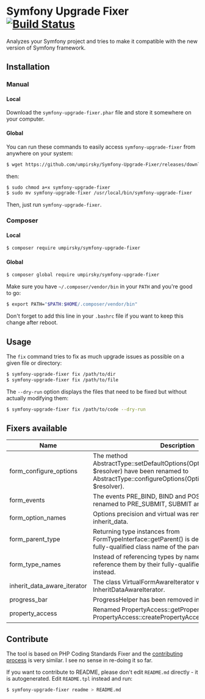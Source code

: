 # Symfony Upgrade Fixer [![Build Status](https://travis-ci.org/umpirsky/Symfony-Upgrade-Fixer.svg)](https://travis-ci.org/umpirsky/Symfony-Upgrade-Fixer)

Analyzes your Symfony project and tries to make it compatible with the new version of Symfony framework.

## Installation

### Manual

#### Local

Download the ``symfony-upgrade-fixer.phar`` file and store it somewhere on your computer.

#### Global

You can run these commands to easily access ``symfony-upgrade-fixer`` from anywhere on
your system:

```bash
$ wget https://github.com/umpirsky/Symfony-Upgrade-Fixer/releases/download/v0.1.0/symfony-upgrade-fixer.phar -O symfony-upgrade-fixer
```
then:

```bash
$ sudo chmod a+x symfony-upgrade-fixer
$ sudo mv symfony-upgrade-fixer /usr/local/bin/symfony-upgrade-fixer
```
Then, just run ``symfony-upgrade-fixer``.

### Composer

#### Local

```bash
$ composer require umpirsky/symfony-upgrade-fixer
```

#### Global

```bash
$ composer global require umpirsky/symfony-upgrade-fixer
```

Make sure you have ``~/.composer/vendor/bin`` in your ``PATH`` and
you're good to go:

```bash
$ export PATH="$PATH:$HOME/.composer/vendor/bin"
```
Don't forget to add this line in your `.bashrc` file if you want to keep this change after reboot.

## Usage

The ``fix`` command tries to fix as much upgrade issues as possible on a given file or directory:

```bash
$ symfony-upgrade-fixer fix /path/to/dir
$ symfony-upgrade-fixer fix /path/to/file
```

The ``--dry-run`` option displays the files that need to be fixed but without actually modifying them:

```bash
$ symfony-upgrade-fixer fix /path/to/code --dry-run
```

## Fixers available

| Name  | Description |
| ----  | ----------- |
| form_configure_options | The method AbstractType::setDefaultOptions(OptionsResolverInterface $resolver) have been renamed to AbstractType::configureOptions(OptionsResolver $resolver). |
| form_events | The events PRE_BIND, BIND and POST_BIND were renamed to PRE_SUBMIT, SUBMIT and POST_SUBMIT. |
| form_option_names | Options precision and virtual was renamed to scale and inherit_data. |
| form_parent_type | Returning type instances from FormTypeInterface::getParent() is deprecated, return the fully-qualified class name of the parent type class instead. |
| form_type_names | Instead of referencing types by name, you should reference them by their fully-qualified class name (FQCN) instead. |
| inherit_data_aware_iterator | The class VirtualFormAwareIterator was renamed to InheritDataAwareIterator. |
| progress_bar | ProgressHelper has been removed in favor of ProgressBar. |
| property_access | Renamed PropertyAccess::getPropertyAccessor to PropertyAccess::createPropertyAccessor. |

## Contribute

The tool is based on PHP Coding Standards Fixer and the [contributing process](https://github.com/FriendsOfPhp/php-cs-fixer/blob/master/CONTRIBUTING.md) is very similar. I see no sense in re-doing it so far.

If you want to contribute to README, please don't edit `README.md` directly - it is autogenerated. Edit `README.tpl` instead and run:
```bash
$ symfony-upgrade-fixer readme > README.md
```
